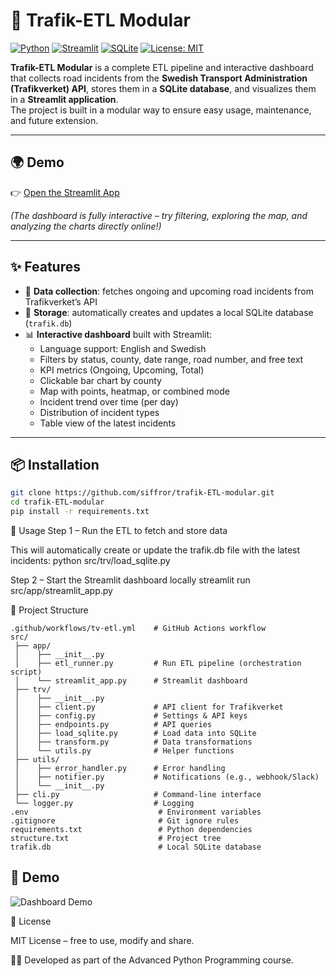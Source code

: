 # 🚦 Trafik-ETL Modular

[![Python](https://img.shields.io/badge/Python-3.12-blue.svg)](https://www.python.org/)
[![Streamlit](https://img.shields.io/badge/Streamlit-1.x-FF4B4B.svg)](https://streamlit.io/)
[![SQLite](https://img.shields.io/badge/Database-SQLite-blue)](https://www.sqlite.org/)
[![License: MIT](https://img.shields.io/badge/License-MIT-green.svg)](LICENSE)

**Trafik-ETL Modular** is a complete ETL pipeline and interactive dashboard that collects road incidents from the **Swedish Transport Administration (Trafikverket) API**, stores them in a **SQLite database**, and visualizes them in a **Streamlit application**.  
The project is built in a modular way to ensure easy usage, maintenance, and future extension.

---

## 🌍 Demo

👉 [Open the Streamlit App](https://etl-trv.streamlit.app/?lang=en)

*(The dashboard is fully interactive – try filtering, exploring the map, and analyzing the charts directly online!)*

---

## ✨ Features
- 📡 **Data collection**: fetches ongoing and upcoming road incidents from Trafikverket’s API  
- 💾 **Storage**: automatically creates and updates a local SQLite database (`trafik.db`)  
- 📊 **Interactive dashboard** built with Streamlit:
  - Language support: English and Swedish  
  - Filters by status, county, date range, road number, and free text  
  - KPI metrics (Ongoing, Upcoming, Total)  
  - Clickable bar chart by county  
  - Map with points, heatmap, or combined mode  
  - Incident trend over time (per day)  
  - Distribution of incident types  
  - Table view of the latest incidents  

---

## 📦 Installation
```bash
git clone https://github.com/siffror/trafik-ETL-modular.git
cd trafik-ETL-modular
pip install -r requirements.txt
```

🚀 Usage
Step 1 – Run the ETL to fetch and store data

This will automatically create or update the trafik.db file with the latest incidents: python src/trv/load_sqlite.py

Step 2 – Start the Streamlit dashboard locally streamlit run src/app/streamlit_app.py

📂 Project Structure
```
.github/workflows/tv-etl.yml    # GitHub Actions workflow
src/
 ├── app/
 │    ├── __init__.py
 │    ├── etl_runner.py         # Run ETL pipeline (orchestration script)
 │    └── streamlit_app.py      # Streamlit dashboard
 ├── trv/
 │    ├── __init__.py
 │    ├── client.py             # API client for Trafikverket
 │    ├── config.py             # Settings & API keys
 │    ├── endpoints.py          # API queries
 │    ├── load_sqlite.py        # Load data into SQLite
 │    ├── transform.py          # Data transformations
 │    └── utils.py              # Helper functions
 ├── utils/
 │    ├── error_handler.py      # Error handling
 │    ├── notifier.py           # Notifications (e.g., webhook/Slack)
 │    └── __init__.py
 ├── cli.py                     # Command-line interface
 └── logger.py                  # Logging
.env                             # Environment variables
.gitignore                       # Git ignore rules
requirements.txt                 # Python dependencies
structure.txt                    # Project tree
trafik.db                        # Local SQLite database

```

## 🎥 Demo

![Dashboard Demo](assets/2025-09-28_14-51-21.gif)




📜 License

MIT License – free to use, modify and share.


👨‍💻 Developed as part of the Advanced Python Programming course.
